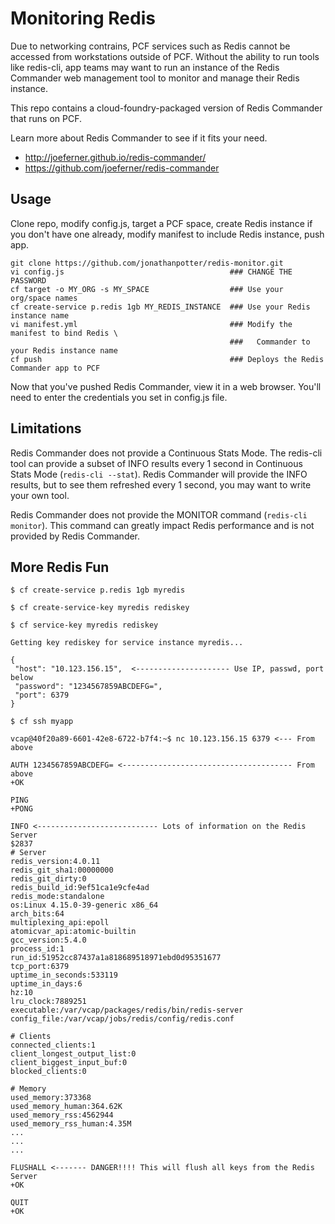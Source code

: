 # Monitoring Redis
Due to networking contrains, PCF services such as Redis cannot be accessed from workstations outside of PCF. Without the ability to run tools like redis-cli, app teams may want to run an instance of the Redis Commander web management tool to monitor and manage their Redis instance.

This repo contains a cloud-foundry-packaged version of Redis Commander that runs on PCF.

Learn more about Redis Commander to see if it fits your need.
- http://joeferner.github.io/redis-commander/
- https://github.com/joeferner/redis-commander

## Usage
Clone repo, modify config.js, target a PCF space, create Redis instance if you don't have one already, modify manifest to include Redis instance, push app.

```
git clone https://github.com/jonathanpotter/redis-monitor.git
vi config.js                                     ### CHANGE THE PASSWORD
cf target -o MY_ORG -s MY_SPACE                  ### Use your org/space names
cf create-service p.redis 1gb MY_REDIS_INSTANCE  ### Use your Redis instance name
vi manifest.yml                                  ### Modify the manifest to bind Redis \
                                                 ###   Commander to your Redis instance name
cf push                                          ### Deploys the Redis Commander app to PCF
```

Now that you've pushed Redis Commander, view it in a web browser. You'll need to enter the credentials you set in config.js file.

## Limitations
Redis Commander does not provide a Continuous Stats Mode. The redis-cli tool can provide a subset of INFO results every 1 second in Continuous Stats Mode (`redis-cli --stat`). Redis Commander will provide the INFO results, but to see them refreshed every 1 second, you may want to write your own tool.

Redis Commander does not provide the MONITOR command (`redis-cli monitor`). This command can greatly impact Redis performance and is not provided by Redis Commander.

## More Redis Fun
```
$ cf create-service p.redis 1gb myredis

$ cf create-service-key myredis rediskey

$ cf service-key myredis rediskey

Getting key rediskey for service instance myredis...

{
 "host": "10.123.156.15",  <--------------------- Use IP, passwd, port below
 "password": "1234567859ABCDEFG=",
 "port": 6379
}

$ cf ssh myapp

vcap@40f20a89-6601-42e8-6722-b7f4:~$ nc 10.123.156.15 6379 <--- From above

AUTH 1234567859ABCDEFG= <-------------------------------------- From above
+OK

PING
+PONG

INFO <--------------------------- Lots of information on the Redis Server
$2837
# Server
redis_version:4.0.11
redis_git_sha1:00000000
redis_git_dirty:0
redis_build_id:9ef51ca1e9cfe4ad
redis_mode:standalone
os:Linux 4.15.0-39-generic x86_64
arch_bits:64
multiplexing_api:epoll
atomicvar_api:atomic-builtin
gcc_version:5.4.0
process_id:1
run_id:51952cc87437a1a818689518971ebd0d95351677
tcp_port:6379
uptime_in_seconds:533119
uptime_in_days:6
hz:10
lru_clock:7889251
executable:/var/vcap/packages/redis/bin/redis-server
config_file:/var/vcap/jobs/redis/config/redis.conf

# Clients
connected_clients:1
client_longest_output_list:0
client_biggest_input_buf:0
blocked_clients:0

# Memory
used_memory:373368
used_memory_human:364.62K
used_memory_rss:4562944
used_memory_rss_human:4.35M
...
...
...

FLUSHALL <------- DANGER!!!! This will flush all keys from the Redis Server
+OK

QUIT
+OK
```
